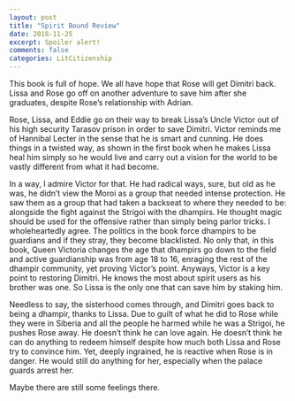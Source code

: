 ```yaml
---
layout: post
title: "Spirit Bound Review"
date: 2018-11-25
excerpt: Spoiler alert!
comments: false
categories: LitCitizenship
---
```

This book is full of hope. We all have hope that Rose will get Dimitri back. Lissa and Rose go off on another adventure to save him after she graduates, despite Rose’s relationship with Adrian.

Rose, Lissa, and Eddie go on their way to break Lissa’s Uncle Victor out of his high security Tarasov prison in order to save Dimitri. Victor reminds me of Hannibal Lecter in the sense that he is smart and cunning. He does things in a twisted way, as shown in the first book when he makes Lissa heal him simply so he would live and carry out a vision for the world to be vastly different from what it had become.

In a way, I admire Victor for that. He had radical ways, sure, but old as he was, he didn’t view the Moroi as a group that needed intense protection. He saw them as a group that had taken a backseat to where they needed to be: alongside the fight against the Strigoi with the dhampirs. He thought magic should be used for the offensive rather than simply being parlor tricks. I wholeheartedly agree. The politics in the book force dhampirs to be guardians and if they stray, they become blacklisted.
No only that, in this book, Queen Victoria changes the age that dhampirs go down to the field and active guardianship was from age 18 to 16, enraging the rest of the dhampir community, yet proving Victor’s point. Anyways, Victor is a key point to restoring Dimitri. He knows the most about spirit users as his brother was one. So Lissa is the only one that can save him by staking him.

Needless to say, the sisterhood comes through, and Dimitri goes back to being a dhampir, thanks to Lissa. Due to guilt of what he did to Rose while they were in Siberia and all the people he harmed while he was a Strigoi, he pushes Rose away. He doesn’t think he can love again. He doesn’t think he can do anything to redeem himself despite how much both Lissa and Rose try to convince him. Yet, deeply ingrained, he is reactive when Rose is in danger. He would still do anything for her, especially when the palace guards arrest her.

Maybe there are still some feelings there. 
